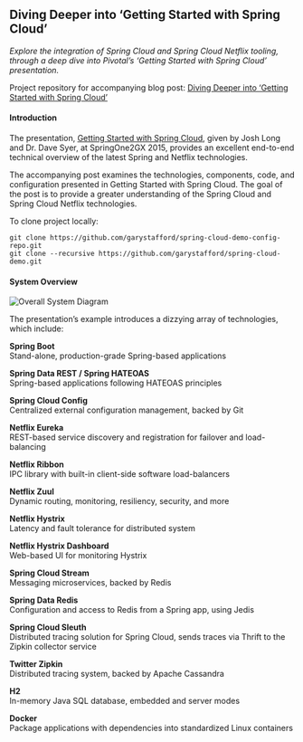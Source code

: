 ## Diving Deeper into ‘Getting Started with Spring Cloud’
_Explore the integration of Spring Cloud and Spring Cloud Netflix tooling, through a deep dive into Pivotal’s ‘Getting Started with Spring Cloud’ presentation._

Project repository for accompanying blog post: [Diving Deeper into ‘Getting Started with Spring Cloud’](http://wp.me/p1RD28-1N1)   

#### Introduction
The presentation, [Getting Started with Spring Cloud](https://youtu.be/cCEvFDhe3os), given by Josh Long and Dr. Dave Syer, at SpringOne2GX 2015, provides an excellent end-to-end technical overview of the latest Spring and Netflix technologies.

The accompanying post examines the technologies, components, code, and configuration presented in Getting Started with Spring Cloud. The goal of the post is to provide a greater understanding of the Spring Cloud and Spring Cloud Netflix technologies.

To clone project locally:
```
git clone https://github.com/garystafford/spring-cloud-demo-config-repo.git
git clone --recursive https://github.com/garystafford/spring-cloud-demo.git
```


#### System Overview

![Overall System Diagram](https://programmaticponderings.files.wordpress.com/2016/02/overall-reservation-system-diagram.png "Overall System Diagram")

The presentation’s example introduces a dizzying array of technologies, which include:

**Spring Boot**  
Stand-alone, production-grade Spring-based applications

**Spring Data REST / Spring HATEOAS**  
Spring-based applications following HATEOAS principles

**Spring Cloud Config**  
Centralized external configuration management, backed by Git

**Netflix Eureka**  
REST-based service discovery and registration for failover and load-balancing

**Netflix Ribbon**  
IPC library with built-in client-side software load-balancers

**Netflix Zuul**  
Dynamic routing, monitoring, resiliency, security, and more

**Netflix Hystrix**  
Latency and fault tolerance for distributed system

**Netflix Hystrix Dashboard**  
Web-based UI for monitoring Hystrix

**Spring Cloud Stream**  
Messaging microservices, backed by Redis

**Spring Data Redis**  
Configuration and access to Redis from a Spring app, using Jedis

**Spring Cloud Sleuth**  
Distributed tracing solution for Spring Cloud, sends traces via Thrift to the Zipkin collector service

**Twitter Zipkin**  
Distributed tracing system, backed by Apache Cassandra

**H2**  
In-memory Java SQL database, embedded and server modes

**Docker**  
Package applications with dependencies into standardized Linux containers
